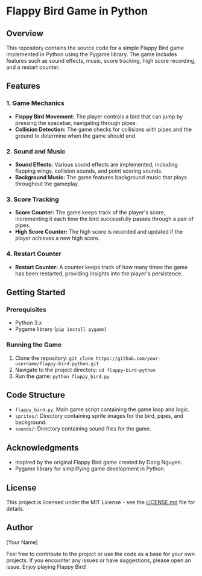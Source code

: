# Flappy Bird Game in Python

## Overview
This repository contains the source code for a simple Flappy Bird game implemented in Python using the Pygame library. The game includes features such as sound effects, music, score tracking, high score recording, and a restart counter.

## Features

### 1. Game Mechanics
- **Flappy Bird Movement:** The player controls a bird that can jump by pressing the spacebar, navigating through pipes.
- **Collision Detection:** The game checks for collisions with pipes and the ground to determine when the game should end.

### 2. Sound and Music
- **Sound Effects:** Various sound effects are implemented, including flapping wings, collision sounds, and point scoring sounds.
- **Background Music:** The game features background music that plays throughout the gameplay.

### 3. Score Tracking
- **Score Counter:** The game keeps track of the player's score, incrementing it each time the bird successfully passes through a pair of pipes.
- **High Score Counter:** The high score is recorded and updated if the player achieves a new high score.

### 4. Restart Counter
- **Restart Counter:** A counter keeps track of how many times the game has been restarted, providing insights into the player's persistence.

## Getting Started

### Prerequisites
- Python 3.x
- Pygame library (`pip install pygame`)

### Running the Game
1. Clone the repository: `git clone https://github.com/your-username/flappy-bird-python.git`
2. Navigate to the project directory: `cd flappy-bird-python`
3. Run the game: `python flappy_bird.py`

## Code Structure
- `flappy_bird.py`: Main game script containing the game loop and logic.
- `sprites/`: Directory containing sprite images for the bird, pipes, and background.
- `sounds/`: Directory containing sound files for the game.

## Acknowledgments
- Inspired by the original Flappy Bird game created by Dong Nguyen.
- Pygame library for simplifying game development in Python.

## License
This project is licensed under the MIT License - see the [LICENSE.md](LICENSE.md) file for details.

## Author
[Your Name]

Feel free to contribute to the project or use the code as a base for your own projects. If you encounter any issues or have suggestions, please open an issue. Enjoy playing Flappy Bird!
